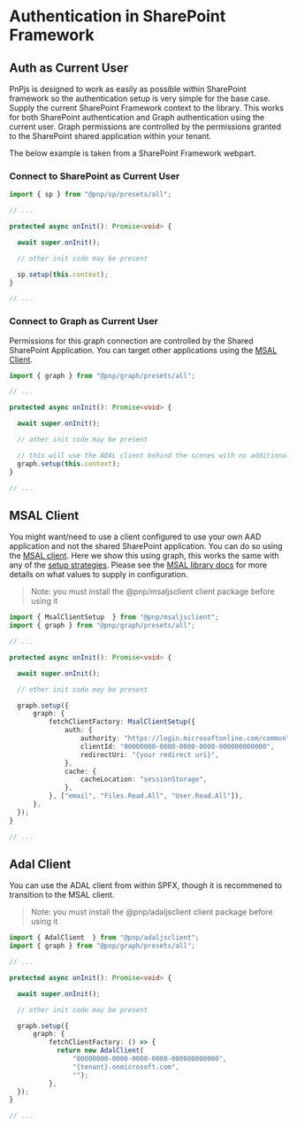 # Authentication in SharePoint Framework

## Auth as Current User

PnPjs is designed to work as easily as possible within SharePoint framework so the authentication setup is very simple for the base case. Supply the current SharePoint Framework context to the library. This works for both SharePoint authentication and Graph authentication using the current user. Graph permissions are controlled by the permissions granted to the SharePoint shared application within your tenant.

The below example is taken from a SharePoint Framework webpart.

### Connect to SharePoint as Current User

```TypeScript
import { sp } from "@pnp/sp/presets/all";

// ...

protected async onInit(): Promise<void> {

  await super.onInit();

  // other init code may be present

  sp.setup(this.context);
}

// ...
```

### Connect to Graph as Current User

Permissions for this graph connection are controlled by the Shared SharePoint Application. You can target other applications using the [MSAL Client](#msal-client).

```TypeScript
import { graph } from "@pnp/graph/presets/all";

// ...

protected async onInit(): Promise<void> {

  await super.onInit();

  // other init code may be present

  // this will use the ADAL client behind the scenes with no additional configuration work
  graph.setup(this.context);
}

// ...
```


## MSAL Client

You might want/need to use a client configured to use your own AAD application and not the shared SharePoint application. You can do so using the [MSAL client](./msaljsclient.md). Here we show this using graph, this works the same with any of the [setup strategies](../getting-started.md). Please see the [MSAL library docs](https://docs.microsoft.com/en-us/azure/active-directory/develop/v2-overview) for more details on what values to supply in configuration.

> Note: you must install the @pnp/msaljsclient client package before using it

```TypeScript
import { MsalClientSetup  } from "@pnp/msaljsclient";
import { graph } from "@pnp/graph/presets/all";

// ...

protected async onInit(): Promise<void> {

  await super.onInit();

  // other init code may be present

  graph.setup({
      graph: {
          fetchClientFactory: MsalClientSetup({
              auth: {
                  authority: "https://login.microsoftonline.com/common",
                  clientId: "00000000-0000-0000-0000-000000000000",
                  redirectUri: "{your redirect uri}",
              },
              cache: {
                  cacheLocation: "sessionStorage",
              },
          }, ["email", "Files.Read.All", "User.Read.All"]),
      },
  });
}

// ...
```

## Adal Client

You can use the ADAL client from within SPFX, though it is recommened to transition to the MSAL client.

> Note: you must install the @pnp/adaljsclient client package before using it

```TypeScript
import { AdalClient  } from "@pnp/adaljsclient";
import { graph } from "@pnp/graph/presets/all";

// ...

protected async onInit(): Promise<void> {

  await super.onInit();

  // other init code may be present

  graph.setup({
      graph: {
          fetchClientFactory: () => {
            return new AdalClient(
                "00000000-0000-0000-0000-000000000000",
                "{tenant}.onmicrosoft.com",
                "");
          },
  });
}

// ...
```
